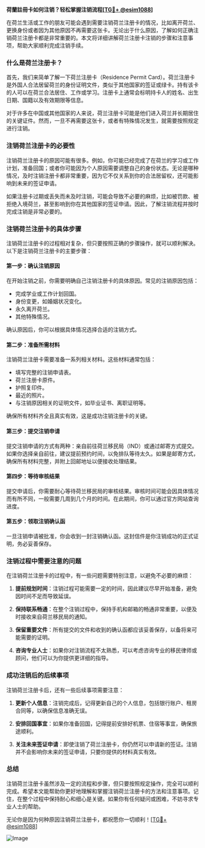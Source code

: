 **荷蘭註冊卡如何注销？轻松掌握注销流程[[TG💪+ @esim1088](https://t.me/s/esim1088)]**

在荷兰生活或工作的朋友可能会遇到需要注销荷兰注册卡的情况，比如离开荷兰、更换身份或者因为其他原因不再需要这张卡。无论出于什么原因，了解如何正确注销荷兰注册卡都是非常重要的。本文将详细讲解荷兰注册卡注销的步骤和注意事项，帮助大家顺利完成注销手续。

### 什么是荷兰注册卡？

首先，我们来简单了解一下荷兰注册卡（Residence Permit Card）。荷兰注册卡是外国人合法居留荷兰的身份证明文件，类似于其他国家的签证或绿卡。持有该卡的人可以在荷兰合法居住、工作或学习。注册卡上通常会标明持卡人的姓名、出生日期、国籍以及有效期限等信息。

对于许多在中国或其他国家的人来说，荷兰注册卡可能是他们进入荷兰并长期居住的关键证件。然而，一旦不再需要这张卡，或者有特殊情况发生，就需要按照规定进行注销。

### 注销荷兰注册卡的必要性

注销荷兰注册卡的原因可能有很多。例如，你可能已经完成了在荷兰的学习或工作计划，准备回国；或者你可能因为个人原因需要调整自己的身份状态。无论是哪种情况，及时注销注册卡都非常重要，因为它不仅关系到你的合法居留权，还可能影响到未来的签证申请。

如果注册卡过期或丢失而未及时注销，可能会导致不必要的麻烦，比如被罚款、被拒绝入境荷兰，甚至影响到你在其他国家的签证申请。因此，了解注销流程并按时完成注销是非常必要的。

### 注销荷兰注册卡的具体步骤

注销荷兰注册卡的过程相对复杂，但只要按照正确的步骤操作，就可以顺利解决。以下是注销荷兰注册卡的主要步骤：

#### 第一步：确认注销原因

在开始注销之前，你需要明确自己注销注册卡的具体原因。常见的注销原因包括：
- 完成学业或工作计划回国。
- 身份变更，如婚姻状况变化。
- 永久离开荷兰。
- 其他特殊情况。

确认原因后，你可以根据具体情况选择合适的注销方式。

#### 第二步：准备所需材料

注销荷兰注册卡需要准备一系列相关材料。这些材料通常包括：
- 填写完整的注销申请表。
- 荷兰注册卡原件。
- 护照复印件。
- 最近的照片。
- 与注销原因相关的证明文件，如毕业证书、离职证明等。

确保所有材料齐全且真实有效，这是成功注销注册卡的关键。

#### 第三步：提交注销申请

提交注销申请的方式有两种：亲自前往荷兰移民局（IND）或通过邮寄方式提交。如果你选择亲自前往，建议提前预约时间，以免排队等待太久。如果是邮寄方式，确保所有材料完整，并附上回邮地址以便接收处理结果。

#### 第四步：等待审核结果

提交申请后，你需要耐心等待荷兰移民局的审核结果。审核时间可能会因具体情况而有所不同，一般需要几周到几个月的时间。在此期间，你可以通过官方网站查询进度。

#### 第五步：领取注销确认函

一旦注销申请被批准，你会收到一封注销确认函。这封信件是你注销成功的正式证明，务必妥善保存。

### 注销过程中需要注意的问题

在注销荷兰注册卡的过程中，有一些问题需要特别注意，以避免不必要的麻烦：

1. **提前规划时间**：注销过程可能需要一定的时间，因此建议尽早开始准备，避免因时间不足而导致延误。
   
2. **保持联系畅通**：在整个注销过程中，保持手机和邮箱的畅通非常重要，以便及时接收来自荷兰移民局的通知。

3. **保留重要文件**：所有提交的文件和收到的确认函都应该妥善保存，以备将来可能需要的证明。

4. **咨询专业人士**：如果你对注销流程不太熟悉，可以考虑咨询专业的移民律师或顾问，他们可以为你提供更详细的指导。

### 成功注销后的后续事项

注销荷兰注册卡后，还有一些后续事项需要注意：

1. **更新个人信息**：注销完成后，记得更新自己的个人信息，包括银行账户、租房合同等，以确保信息准确无误。

2. **安排回国事宜**：如果你准备回国，记得提前安排好机票、住宿等事宜，确保旅途顺利。

3. **关注未来签证申请**：即使注销了荷兰注册卡，你仍然可以申请新的签证。注销并不会影响你未来的签证申请，只要你提供的材料真实有效。

### 总结

注销荷兰注册卡虽然涉及一定的流程和步骤，但只要按照规定操作，完全可以顺利完成。希望本文能帮助你更好地理解和掌握注销荷兰注册卡的方法和注意事项。记住，在整个过程中保持耐心和细心是关键。如果你有任何疑问或困难，不妨寻求专业人士的帮助。

无论你是因为何种原因注销荷兰注册卡，都祝愿你一切顺利！[[TG💪+ @esim1088](https://t.me/s/esim1088)]

![Image](https://i.postimg.cc/4NQfJmqS/Snipaste-2025-05-13-00-14-12.png)